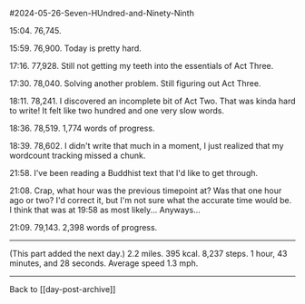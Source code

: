 #2024-05-26-Seven-HUndred-and-Ninety-Ninth

15:04.  76,745.

15:59.  76,900.  Today is pretty hard.

17:16.  77,928.  Still not getting my teeth into the essentials of Act Three.

17:30.  78,040.  Solving another problem.  Still figuring out Act Three.

18:11.  78,241.  I discovered an incomplete bit of Act Two.  That was kinda hard to write!  It felt like two hundred and one very slow words.

18:36.  78,519.  1,774 words of progress.

18:39.  78,602.  I didn't write that much in a moment, I just realized that my wordcount tracking missed a chunk.

21:58.  I've been reading a Buddhist text that I'd like to get through.

21:08.  Crap, what hour was the previous timepoint at?  Was that one hour ago or two?  I'd correct it, but I'm not sure what the accurate time would be.  I think that was at 19:58 as most likely...  Anyways...

21:09.  79,143.  2,398 words of progress.

---
(This part added the next day.)  2.2 miles.  395 kcal.  8,237 steps.  1 hour, 43 minutes, and 28 seconds.  Average speed 1.3 mph.

---
Back to [[day-post-archive]]